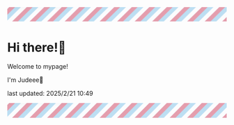 <!-- Header image -->
<img src="./pokemon/pokemon_41.png" width="1000">

# Hi there!👋

Welcome to mypage!

I'm Judeee🐷

last updated: 2025/2/21 10:49

<!-- Footer image -->
<img src="./pokemon/pokemon_41.png" width="1000">
